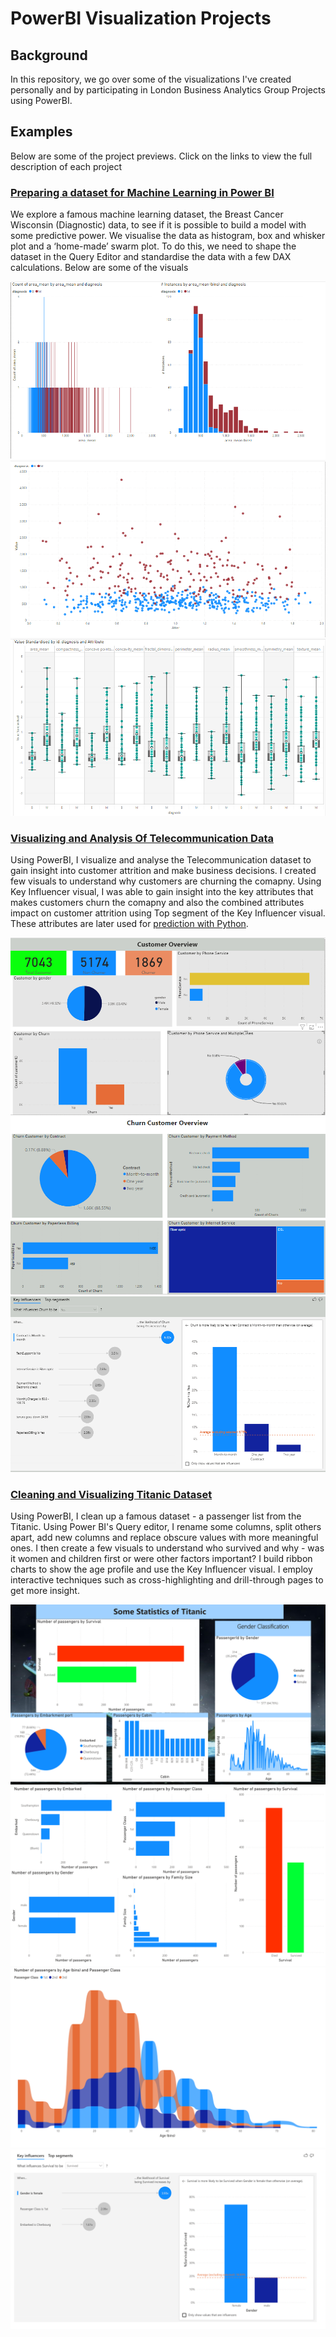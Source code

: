 # PowerBI Visualization Projects
## Background
In this repository, we go over some of the visualizations I've created personally and by participating in London Business Analytics Group Projects using PowerBI. 

## Examples
Below are some of the project previews. Click on the links to view the full description of each project
### [Preparing a dataset for Machine Learning in Power BI](https://github.com/mayorofdata/PowerBI-Visualization-Projects/tree/master/Preparing%20a%20dataset%20for%20Machine%20Learning%20in%20Power%20BI)
We explore a famous machine learning dataset, the Breast Cancer Wisconsin (Diagnostic) data, to see if it is possible to build a model with some predictive power.  We visualise the data as histogram, box and whisker plot and a ‘home-made’ swarm plot.  To do this, we need to shape the dataset in the Query Editor and standardise the data with a few DAX calculations. Below are some of the visuals

![Image of Histo](https://github.com/mayorofdata/PowerBI-Visualization-Projects/blob/master/Preparing%20a%20dataset%20for%20Machine%20Learning%20in%20Power%20BI/histogram.PNG)
![Image of Swarn](https://github.com/mayorofdata/PowerBI-Visualization-Projects/blob/master/Preparing%20a%20dataset%20for%20Machine%20Learning%20in%20Power%20BI/swarm_plot.PNG)
![Image of box](https://github.com/mayorofdata/PowerBI-Visualization-Projects/blob/master/Preparing%20a%20dataset%20for%20Machine%20Learning%20in%20Power%20BI/box_plot.PNG)


### [Visualizing and Analysis Of Telecommunication Data](https://github.com/mayorofdata/PowerBI-Visualization-Projects/tree/master/Visualizing%20and%20Analysis%20Of%20Telecommunication%20Data)
Using PowerBI, I visualize and analyse the Telecommunication dataset to gain insight into customer attrition and make business decisions. I created few visuals to understand why customers are churning the comapny. Using Key Influencer visual, I was able to gain insight into the key attributes that makes customers churn the comapny and also the combined attributes impact on customer attrition using Top segment of the Key Influencer visual. These attributes are later used for [prediction with Python](https://github.com/mayorofdata/Customer-Churn-Prediction-using-Logistic-Regression).

![Image of Customer](https://github.com/mayorofdata/PowerBI-Visualization-Projects/blob/master/Visualizing%20and%20Analysis%20Of%20Telecommunication%20Data/customer_overview.PNG)
![Image of churn](https://github.com/mayorofdata/PowerBI-Visualization-Projects/blob/master/Visualizing%20and%20Analysis%20Of%20Telecommunication%20Data/churn_overview.PNG)
![Image of key](https://github.com/mayorofdata/PowerBI-Visualization-Projects/blob/master/Visualizing%20and%20Analysis%20Of%20Telecommunication%20Data/key_inf.PNG)

### [Cleaning and Visualizing Titanic Dataset](https://github.com/mayorofdata/PowerBI-Visualization-Projects/tree/master/Cleaning%20and%20Visualizing%20Titanic%20Dataset)
Using PowerBI, I clean up a famous dataset - a passenger list from the Titanic. Using Power BI's Query editor, I rename some columns, split others apart, add new columns and replace obscure values with more meaningful ones. I then create a few visuals to understand who survived and why - was it women and children first or were other factors important? I build  ribbon charts to show the age profile  and use the Key Influencer visual. I employ interactive techniques such as cross-highlighting and drill-through pages to get more insight.

![Image of p2](https://github.com/mayorofdata/PowerBI-Visualization-Projects/blob/master/Cleaning%20and%20Visualizing%20Titanic%20Dataset/Picture2.png)
![Image of p1](https://github.com/mayorofdata/PowerBI-Visualization-Projects/blob/master/Cleaning%20and%20Visualizing%20Titanic%20Dataset/Picture1.png)
![Image of p3](https://github.com/mayorofdata/PowerBI-Visualization-Projects/blob/master/Cleaning%20and%20Visualizing%20Titanic%20Dataset/Picture3.png)
![Image of p4](https://github.com/mayorofdata/PowerBI-Visualization-Projects/blob/master/Cleaning%20and%20Visualizing%20Titanic%20Dataset/Picture4.png)
